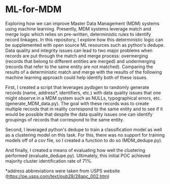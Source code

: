 # ML-for-MDM
Exploring how we can improve Master Data Management (MDM) systems using machine learning. 
Presently, MDM systems leverage match and merge logic which relies on pre-written, deterministic rules to identify record linkages. 
In this repository, I explore how this deterministic logic can be supplemented with open source ML resources such as python's dedupe.
Data quality and integrity issues can lead to two major problems when records are put through the match and merge process:
overmerging (records that belong to different entities are merged) and undermerging (records that refer to the same entity are not 
matched). Comparing the results of a deterministic match and merge with the results of the following machine learning approach 
could help identify both of these issues.

First, I created a script that leverages pydbgen to randomly generate records (name, address*, identifiers, etc.) with data quality issues that one might observe in a
MDM system such as NULLs, typographical errors, etc. (generate_MDM_data.py). The goal with these records was to create multiple records that in reality correspond
to the same entity and to see if it would be possible that despite the data quality issues one can identify groupings of records that
correspond to the same entity.

Second, I leveraged python's dedupe to train a classification model as well as a clustering model on this task. For this, there was no
support for training models off of a csv file, so I created a function to do so (MDM_dedupe.py).

And finally, I created a means of evaluating how well the clustering performed (evaluate_dedupe.py). Ultimately, this initial POC achieved majority cluster 
identification rate of 71%.

*address abbreviations were taken from USPS website (https://pe.usps.com/text/pub28/28apc_002.htm)
